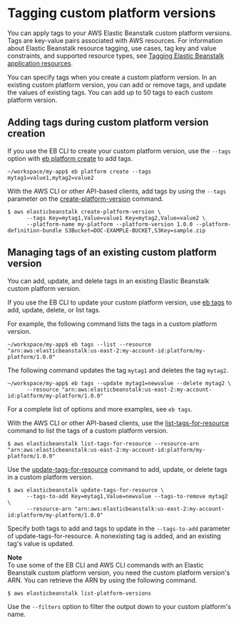 # Tagging custom platform versions<a name="custom-platforms-tagging"></a>

You can apply tags to your AWS Elastic Beanstalk custom platform versions\. Tags are key\-value pairs associated with AWS resources\. For information about Elastic Beanstalk resource tagging, use cases, tag key and value constraints, and supported resource types, see [Tagging Elastic Beanstalk application resources](applications-tagging-resources.md)\.

You can specify tags when you create a custom platform version\. In an existing custom platform version, you can add or remove tags, and update the values of existing tags\. You can add up to 50 tags to each custom platform version\.

## Adding tags during custom platform version creation<a name="custom-platforms-tagging.create"></a>

If you use the EB CLI to create your custom platform version, use the `--tags` option with [eb platform create](eb3-platform.md#eb3-platform-create) to add tags\.

```
~/workspace/my-app$ eb platform create --tags mytag1=value1,mytag2=value2
```

With the AWS CLI or other API\-based clients, add tags by using the `--tags` parameter on the [create\-platform\-version](https://docs.aws.amazon.com/cli/latest/reference/elasticbeanstalk/create-platform-version.html) command\.

```
$ aws elasticbeanstalk create-platform-version \
      --tags Key=mytag1,Value=value1 Key=mytag2,Value=value2 \
      --platform-name my-platform --platform-version 1.0.0 --platform-definition-bundle S3Bucket=DOC-EXAMPLE-BUCKET,S3Key=sample.zip
```

## Managing tags of an existing custom platform version<a name="custom-platforms-tagging.manage"></a>

You can add, update, and delete tags in an existing Elastic Beanstalk custom platform version\.

If you use the EB CLI to update your custom platform version, use [eb tags](eb3-tags.md) to add, update, delete, or list tags\.

For example, the following command lists the tags in a custom platform version\.

```
~/workspace/my-app$ eb tags --list --resource "arn:aws:elasticbeanstalk:us-east-2:my-account-id:platform/my-platform/1.0.0"
```

The following command updates the tag `mytag1` and deletes the tag `mytag2`\.

```
~/workspace/my-app$ eb tags --update mytag1=newvalue --delete mytag2 \
      --resource "arn:aws:elasticbeanstalk:us-east-2:my-account-id:platform/my-platform/1.0.0"
```

For a complete list of options and more examples, see `eb tags`\.

With the AWS CLI or other API\-based clients, use the [list\-tags\-for\-resource](https://docs.aws.amazon.com/cli/latest/reference/elasticbeanstalk/list-tags-for-resource.html) command to list the tags of a custom platform version\.

```
$ aws elasticbeanstalk list-tags-for-resource --resource-arn "arn:aws:elasticbeanstalk:us-east-2:my-account-id:platform/my-platform/1.0.0"
```

Use the [update\-tags\-for\-resource](https://docs.aws.amazon.com/cli/latest/reference/elasticbeanstalk/update-tags-for-resource.html) command to add, update, or delete tags in a custom platform version\.

```
$ aws elasticbeanstalk update-tags-for-resource \
      --tags-to-add Key=mytag1,Value=newvalue --tags-to-remove mytag2 \
      --resource-arn "arn:aws:elasticbeanstalk:us-east-2:my-account-id:platform/my-platform/1.0.0"
```

Specify both tags to add and tags to update in the `--tags-to-add` parameter of update\-tags\-for\-resource\. A nonexisting tag is added, and an existing tag's value is updated\.

**Note**  
To use some of the EB CLI and AWS CLI commands with an Elastic Beanstalk custom platform version, you need the custom platform version's ARN\. You can retrieve the ARN by using the following command\.  

```
$ aws elasticbeanstalk list-platform-versions
```
Use the `--filters` option to filter the output down to your custom platform's name\.
